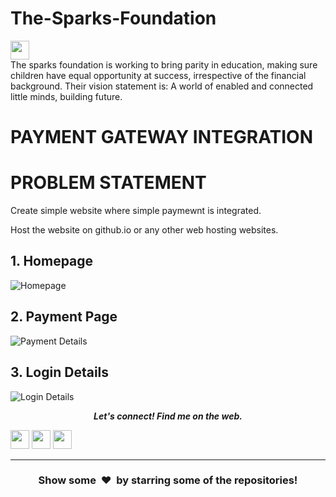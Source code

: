 # The-Sparks-Foundation
<img height="30" src="https://img.shields.io/badge/The Sparks Foundation-black.svg?&style=for-the-badge&logo=TheSparksFoundation&logoColor=blue" />
<br>
The sparks foundation is working to bring parity in education, making sure children have equal opportunity at success, irrespective of the financial background.
Their vision statement is: A world of enabled and connected little minds, building future.

# PAYMENT GATEWAY INTEGRATION
# PROBLEM STATEMENT
<p>Create simple website where simple paymewnt is integrated.</p>
<pThere will be simple donate button on homepage.
<p>Host the website on github.io or any other web hosting websites.</p>


## 1. Homepage
![Homepage](The-Sparks-Foundation/screenshots/1.png)
## 2. Payment Page
![Payment Details](The-Sparks-Foundation/screenshots/2.png)
## 3. Login Details
![Login Details](The-Sparks-Foundation/screenshots/3.png)


<p align="center">
  <b><i>Let's connect! Find me on the web.</i></b>


[<img height="30" src = "https://img.shields.io/badge/gmail-c14438?&style=for-the-badge&logo=gmail&logoColor=white">][gmail] 
[<img height="30" src="https://img.shields.io/badge/linkedin-blue.svg?&style=for-the-badge&logo=linkedin&logoColor=white" />][LinkedIn]
[<img height="30" src="https://img.shields.io/badge/github-black.svg?&style=for-the-badge&logo=github&logoColor=white" />][Github]
<br />
<hr />


[gmail]: mailto:vivekmodak@gmail.com
[linkedin]: https://www.linkedin.com/in/vivek-modak-b740651b7/
[github]: https://github.com/vivekmodak3/


<h3 align="center">Show some &nbsp;❤️&nbsp; by starring some of the repositories!</h3>

